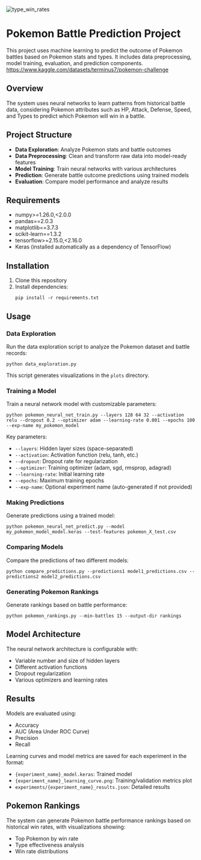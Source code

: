 ![type_win_rates](https://github.com/user-attachments/assets/7801f316-c732-4ba6-a366-b2d055b1ce4e)
# Pokemon Battle Prediction Project

This project uses machine learning to predict the outcome of Pokemon battles based on Pokemon stats and types. It includes data preprocessing, model training, evaluation, and prediction components. https://www.kaggle.com/datasets/terminus7/pokemon-challenge

## Overview

The system uses neural networks to learn patterns from historical battle data, considering Pokemon attributes such as HP, Attack, Defense, Speed, and Types to predict which Pokemon will win in a battle.

## Project Structure

- **Data Exploration**: Analyze Pokemon stats and battle outcomes
- **Data Preprocessing**: Clean and transform raw data into model-ready features
- **Model Training**: Train neural networks with various architectures
- **Prediction**: Generate battle outcome predictions using trained models
- **Evaluation**: Compare model performance and analyze results

## Requirements

- numpy>=1.26.0,<2.0.0
- pandas==2.0.3
- matplotlib==3.7.3
- scikit-learn==1.3.2
- tensorflow>=2.15.0,<2.16.0
- Keras (installed automatically as a dependency of TensorFlow)

## Installation

1. Clone this repository
2. Install dependencies:
   ```
   pip install -r requirements.txt
   ```

## Usage

### Data Exploration

Run the data exploration script to analyze the Pokemon dataset and battle records:

```
python data_exploration.py
```

This script generates visualizations in the `plots` directory.

### Training a Model

Train a neural network model with customizable parameters:

```
python pokemon_neural_net_train.py --layers 128 64 32 --activation relu --dropout 0.2 --optimizer adam --learning-rate 0.001 --epochs 100 --exp-name my_pokemon_model
```

Key parameters:
- `--layers`: Hidden layer sizes (space-separated)
- `--activation`: Activation function (relu, tanh, etc.)
- `--dropout`: Dropout rate for regularization
- `--optimizer`: Training optimizer (adam, sgd, rmsprop, adagrad)
- `--learning-rate`: Initial learning rate
- `--epochs`: Maximum training epochs
- `--exp-name`: Optional experiment name (auto-generated if not provided)

### Making Predictions

Generate predictions using a trained model:

```
python pokemon_neural_net_predict.py --model my_pokemon_model_model.keras --test-features pokemon_X_test.csv
```

### Comparing Models

Compare the predictions of two different models:

```
python compare_predictions.py --predictions1 model1_predictions.csv --predictions2 model2_predictions.csv
```

### Generating Pokemon Rankings

Generate rankings based on battle performance:

```
python pokemon_rankings.py --min-battles 15 --output-dir rankings
```

## Model Architecture

The neural network architecture is configurable with:
- Variable number and size of hidden layers
- Different activation functions
- Dropout regularization
- Various optimizers and learning rates

## Results

Models are evaluated using:
- Accuracy
- AUC (Area Under ROC Curve)
- Precision
- Recall

Learning curves and model metrics are saved for each experiment in the format:
- `{experiment_name}_model.keras`: Trained model
- `{experiment_name}_learning_curve.png`: Training/validation metrics plot
- `experiments/{experiment_name}_results.json`: Detailed results

## Pokemon Rankings

The system can generate Pokemon battle performance rankings based on historical win rates, with visualizations showing:
- Top Pokemon by win rate
- Type effectiveness analysis
- Win rate distributions
